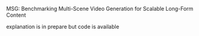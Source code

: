 MSG: Benchmarking Multi-Scene Video Generation for Scalable Long-Form Content

explanation is in prepare but code is available 
